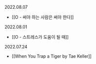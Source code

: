 2022.08.07
- [[O - 써야 하는 사람은 써야 한다]]

2022.08.01
- [[O - 스트레스가 도움이 될 때]]

2022.07.24
- [[When You Trap a Tiger by Tae Keller]]












